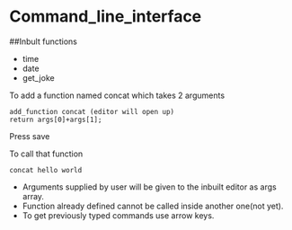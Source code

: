 # Command_line_interface
##Inbult functions
- time
- date
- get_joke

To add a function named concat which takes 2 arguments
```
add_function concat (editor will open up)
return args[0]+args[1];
```
Press save


To call that function
```
concat hello world
```

* Arguments supplied by user will be given to the inbuilt editor as args array.
* Function already defined cannot be called inside another one(not yet).
* To get previously typed commands use arrow keys.
